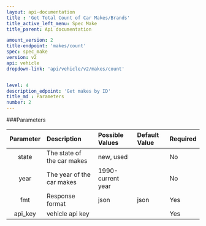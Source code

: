```yaml
---
layout: api-documentation
title : 'Get Total Count of Car Makes/Brands'
title_active_left_menu: Spec Make
title_parent: Api documentation

amount_version: 2
title-endpoint: 'makes/count'
spec: spec_make
version: v2
api: vehicle
dropdown-link: 'api/vehicle/v2/makes/count'


level: 4
description_edpoint: 'Get makes by ID'
title_md : Parameters
number: 2
---
```


###Parameters

| Parameter  | Description                | Possible Values   | Default Value | Required |
|:----------:|:---------------------------|:----------------- |:------------- |:-------- |
| state      | The state of the car makes | new, used         |               | No       |
| year       | The year of the car makes  | 1990-current year |               | No       |
| fmt        | Response format            | json              | json          | Yes      |
| api_key    | vehicle api key            |                   |               | Yes      |
